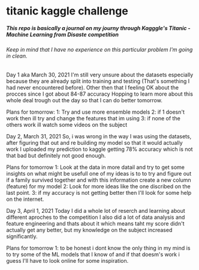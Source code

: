 # titanic kaggle challenge

<h5>This repo is basically a journal on my journy through  Kagggle's Titanic - Machine Learning from Disaste competition </h5>

<h6>Keep in mind that I have no experience on this particular problem I'm going in clean. </h6>

Day 1 aka March 30, 2021 
I'm still very unsure about the datasets especially because they are already split into training and testing  (That's something I had never encountered before).
Other then that I feeling OK about the procces since I got about 84-87 accuracy
Hopping to learn more about this whole deal trough out the day so that I can do better tomorrow.

Plans for tomorrow:
  1: Try and use more ensemble models
  2: if 1 doesn't work then ill try and change the features that im using
  3: if none of the others work ill watch some videos on the subject


Day 2, March 31, 2021
So, i was wrong in the way I was using the datasets, after figuring that out and re building my model so that it would actually work 
I uploaded my prediction to kaggle getting 78% accuracy which is not that bad but definitely not good enough.

Plans for tomorrow 
1: Look at the data in more datail and try to get some insights on what might be usefull one of my ideas is to to try and figure out if a family survived together 
and with this information create a new column (feature) for my model
2: Look for more ideas like the one discribed on the last point.
3: if my accuracy is not getting better then I'll look for some help on the internet.

Day 3, April 1, 2021
Today I did a whole lot of reserch and learning about different aproches to the competition I also did a lot of data analysis and feature engineering and thats about it which means taht my score didn't actually get any better, but my knowledge on the subject increased significantly.

Plans for tomorrow 
1: to be honest i dont know the only thing in my mind is to try some of the ML models that I know of and if that doesm's work i guess I'll have to look online for some inspiration.
